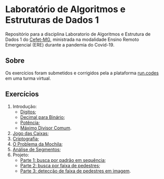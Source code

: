# Laboratório de Algoritmos e Estruturas de Dados 1
Repositório para a disciplina Laboratorio de Algoritmos e Estrutura de Dados 1 do [Cefet-MG](https://cefetmg.br), ministrada na modalidade Ensino Remoto Emergencial (ERE) durante a pandemia do Covid-19.

## Sobre
Os exercícios  foram submetidos e corrigidos pela a plataforma [run.codes](https://run.codes/) em uma turma virtual.

## Exercícios
1. Introdução:
   - [Digitos](exercicios/introducao/01_a_digitos.c);
   - [Decimal para Binário](exercicios/introducao/01_b_decimalParaBinario.c);
   - [Potência](exercicios/introducao/01_c_potencia.c);
   - [Máximo Divisor Comum](exercicios/introducao/01_d_maximoDivisorComum.c).
2. [Jogo das Caixas](exercicios/02_jogoDasCaixas.c);
3. [Criptografia](exercicios/03_criptografia.c);
4. [O Problema da Mochila](exercicios/04_oProblemaDaMochila.c);
5. [Análise de Segmentos](exercicios/05_analiseDeSegmentos.c);
6. Projeto:
   - [Parte 1: busca por padrão em sequência](exercicios/projeto/parte1_buscaPorPadraoEmSequencia.c);
   - [Parte 2: busca por faixa de pedestres](exercicios/projeto/parte2_buscaPorFaixaDePedestres.c);
   - [Parte 3: detecção de faixa de pedestres em imagem](exercicios/projeto/parte3_deteccaoDeFaixaDePedestresEmUmaImagem.c).
